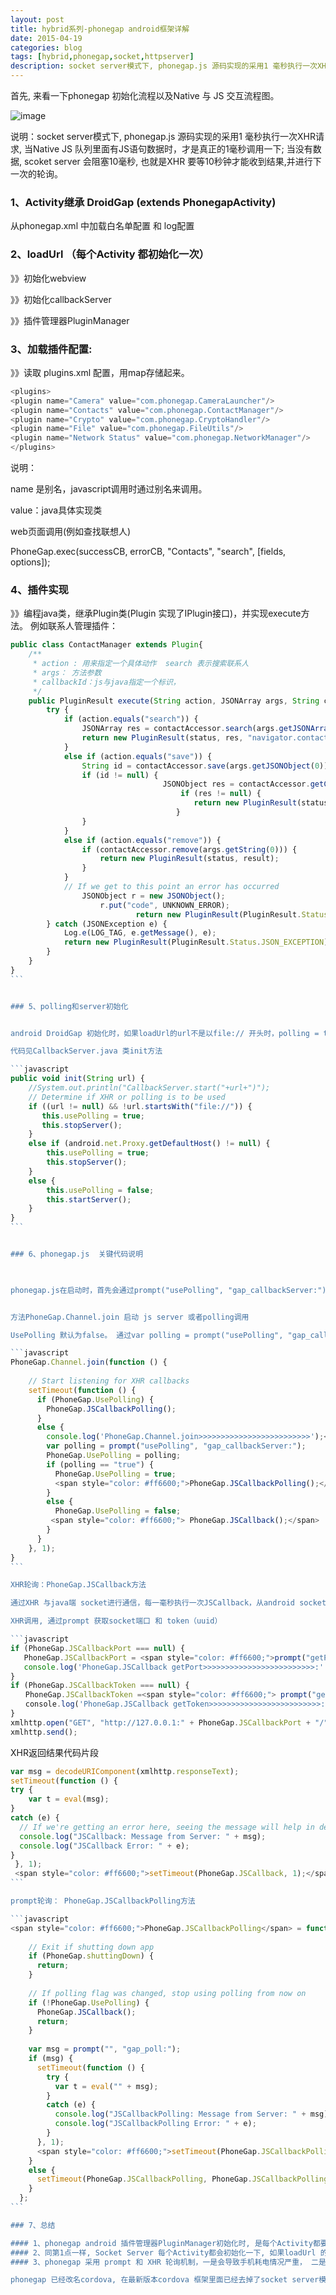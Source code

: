 ```yaml
---
layout: post
title: hybrid系列-phonegap android框架详解
date: 2015-04-19
categories: blog
tags: [hybrid,phonegap,socket,httpserver]
description: socket server模式下, phonegap.js 源码实现的采用1 毫秒执行一次XHR请求,  当Native  JS 队列里面有JS语句数据时，才是真正的1毫秒调用一下;  当没有数据, scoket server 会阻塞10毫秒, 也就是XHR 要等10秒钟才能收到结果,并进行下一次的轮询。
---
```



首先, 来看一下phonegap 初始化流程以及Native 与 JS 交互流程图。

 ![image](http://images.cnitblog.com/blog/53807/201501/111706565315930.png)


说明：socket server模式下, phonegap.js 源码实现的采用1 毫秒执行一次XHR请求,  当Native  JS 队列里面有JS语句数据时，才是真正的1毫秒调用一下;  当没有数据, scoket server 会阻塞10毫秒, 也就是XHR 要等10秒钟才能收到结果,并进行下一次的轮询。

 

### 1、Activity继承 DroidGap (extends PhonegapActivity)

从phonegap.xml 中加载白名单配置 和 log配置


### 2、loadUrl （每个Activity 都初始化一次）

》》初始化webview

》》初始化callbackServer

》》插件管理器PluginManager 

 

### 3、加载插件配置:

》》读取 plugins.xml 配置，用map存储起来。

```javascript
<plugins>
<plugin name="Camera" value="com.phonegap.CameraLauncher"/>
<plugin name="Contacts" value="com.phonegap.ContactManager"/>
<plugin name="Crypto" value="com.phonegap.CryptoHandler"/>
<plugin name="File" value="com.phonegap.FileUtils"/>
<plugin name="Network Status" value="com.phonegap.NetworkManager"/>
</plugins>
```

说明：

name 是别名，javascript调用时通过别名来调用。

value：java具体实现类

web页面调用(例如查找联想人)

PhoneGap.exec(successCB, errorCB, "Contacts", "search", [fields, options]);


### 4、插件实现

》》编程java类，继承Plugin类(Plugin 实现了IPlugin接口)，并实现execute方法。
例如联系人管理插件：

```javascript
public class ContactManager extends Plugin{
    /**
     * action : 用来指定一个具体动作  search 表示搜索联系人
     * args： 方法参数
     * callbackId：js与java指定一个标识，
     */
    public PluginResult execute(String action, JSONArray args, String callbackId) {
        try {
            if (action.equals("search")) {
                JSONArray res = contactAccessor.search(args.getJSONArray(0), args.optJSONObject(1));
                return new PluginResult(status, res, "navigator.contacts.cast");
            }
            else if (action.equals("save")) {
                String id = contactAccessor.save(args.getJSONObject(0));
                if (id != null) {
                                  JSONObject res = contactAccessor.getContactById(id);
                                      if (res != null) {
                                         return new PluginResult(status, res);
                                     }
                }
            }
            else if (action.equals("remove")) {
                if (contactAccessor.remove(args.getString(0))) {
                    return new PluginResult(status, result);                   
                }
            }
            // If we get to this point an error has occurred
                JSONObject r = new JSONObject();
                    r.put("code", UNKNOWN_ERROR);
                            return new PluginResult(PluginResult.Status.ERROR, r);
        } catch (JSONException e) {
            Log.e(LOG_TAG, e.getMessage(), e);
            return new PluginResult(PluginResult.Status.JSON_EXCEPTION);
        }
    }
}
```　　


### 5、polling和server初始化


android DroidGap 初始化时，如果loadUrl的url不是以file:// 开头时，polling = true, 否则是socket server方式

代码见CallbackServer.java 类init方法

```javascript
public void init(String url) {
    //System.out.println("CallbackServer.start("+url+")");
    // Determine if XHR or polling is to be used
    if ((url != null) && !url.startsWith("file://")) {
       this.usePolling = true;
       this.stopServer();
    }
    else if (android.net.Proxy.getDefaultHost() != null) {
        this.usePolling = true;
        this.stopServer();
    }
    else {
        this.usePolling = false;
        this.startServer();
    }
}
```　　


### 6、phonegap.js  关键代码说明

 

phonegap.js在启动时，首先会通过prompt("usePolling", "gap_callbackServer:")获取调用方式: XHR 轮询 OR prompt 轮询,  如果是XHR的话, 会启动XHR调用获取http server端口 和token。


方法PhoneGap.Channel.join 启动 js server 或者polling调用 

UsePolling 默认为false。 通过var polling = prompt("usePolling", "gap_callbackServer:") 获取调用方式。

```javascript
PhoneGap.Channel.join(function () {
 
    // Start listening for XHR callbacks
    setTimeout(function () {
      if (PhoneGap.UsePolling) {
        PhoneGap.JSCallbackPolling();
      }
      else {
        console.log('PhoneGap.Channel.join>>>>>>>>>>>>>>>>>>>>>>>>>');<br>       <span style="color: #ff6600;"> //phonegap js 首次启动获取js调用Native方式</span>
        var polling = prompt("usePolling", "gap_callbackServer:");
        PhoneGap.UsePolling = polling;
        if (polling == "true") {
          PhoneGap.UsePolling = true;
          <span style="color: #ff6600;">PhoneGap.JSCallbackPolling();</span>
        }
        else {
          PhoneGap.UsePolling = false;
         <span style="color: #ff6600;"> PhoneGap.JSCallback();</span>
        }
      }
    }, 1);
}
```　　

XHR轮询：PhoneGap.JSCallback方法

通过XHR 与java端 socket进行通信，每一毫秒执行一次JSCallback，从android socket获取javascript执行结果代码，最后通过eval动态执行javascript

XHR调用, 通过prompt 获取socket端口 和 token（uuid）

```javascript
if (PhoneGap.JSCallbackPort === null) {
   PhoneGap.JSCallbackPort = <span style="color: #ff6600;">prompt("getPort", "gap_callbackServer:");</span>
   console.log('PhoneGap.JSCallback getPort>>>>>>>>>>>>>>>>>>>>>>>>>:' + PhoneGap.JSCallbackPort);
}
if (PhoneGap.JSCallbackToken === null) {
　　PhoneGap.JSCallbackToken =<span style="color: #ff6600;"> prompt("getToken", "gap_callbackServer:");</span>
　　console.log('PhoneGap.JSCallback getToken>>>>>>>>>>>>>>>>>>>>>>>>>:' + PhoneGap.JSCallbackToken);
}
xmlhttp.open("GET", "http://127.0.0.1:" + PhoneGap.JSCallbackPort + "/" + PhoneGap.JSCallbackToken, true);
xmlhttp.send();
```
 
XHR返回结果代码片段

```javascript
var msg = decodeURIComponent(xmlhttp.responseText);
setTimeout(function () {
try {
    var t = eval(msg);
}
catch (e) {
  // If we're getting an error here, seeing the message will help in debugging
  console.log("JSCallback: Message from Server: " + msg);
  console.log("JSCallback Error: " + e);
}
 }, 1);
 <span style="color: #ff6600;">setTimeout(PhoneGap.JSCallback, 1);</span><br>}
```　　

prompt轮询： PhoneGap.JSCallbackPolling方法

```javascript
<span style="color: #ff6600;">PhoneGap.JSCallbackPolling</span> = function () {
 
    // Exit if shutting down app
    if (PhoneGap.shuttingDown) {
      return;
    }
 
    // If polling flag was changed, stop using polling from now on
    if (!PhoneGap.UsePolling) {
      PhoneGap.JSCallback();
      return;
    }
 
    var msg = prompt("", "gap_poll:");
    if (msg) {
      setTimeout(function () {
        try {
          var t = eval("" + msg);
        }
        catch (e) {
          console.log("JSCallbackPolling: Message from Server: " + msg);
          console.log("JSCallbackPolling Error: " + e);
        }
      }, 1);
      <span style="color: #ff6600;">setTimeout(PhoneGap.JSCallbackPolling, 1);</span>
    }
    else {
      setTimeout(PhoneGap.JSCallbackPolling, PhoneGap.JSCallbackPollingPeriod);
    }
  };
```　　

### 7、总结

#### 1、phonegap android 插件管理器PluginManager初始化时, 是每个Activity都要初始化一次, 数据都缓存一次, 导致同一份数据缓存多次。-- 暂不清楚为啥这样实现？ 难道是phonegap 框架是为单webview 实现的，如果有知道原因的请告知一下。
#### 2、同第1点一样, Socket Server 每个Activity都会初始化一下, 如果loadUrl 的url类型不同,会不会导致scoket server状体错乱, 待验证！
#### 3、phonegap 采用 prompt 和 XHR 轮询机制，一是会导致手机耗电情况严重， 二是了解到prompt 调用是会阻塞js执行的, 这样导致影响到页面加载速度。

phonegap 已经改名cordova, 在最新版本cordova 框架里面已经去掉了socket server模式, 详细请查看：http://www.cnblogs.com/hubcarl/p/4202784.html

 